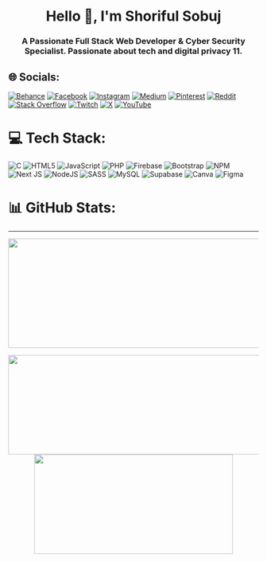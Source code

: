 <h1 align="center">Hello 👋, I'm Shoriful Sobuj</h1>
<h3 align="center">A Passionate Full Stack Web Developer & Cyber ​​Security Specialist. Passionate about tech and digital privacy 11.</h3>

## 🌐 Socials:
[![Behance](https://img.shields.io/badge/Behance-1769ff?logo=behance&logoColor=white)](https://behance.net/mdshorislams) [![Facebook](https://img.shields.io/badge/Facebook-%231877F2.svg?logo=Facebook&logoColor=white)](https://facebook.com/shorifulsobuj.me) [![Instagram](https://img.shields.io/badge/Instagram-%23E4405F.svg?logo=Instagram&logoColor=white)](https://instagram.com/shorifulsobuj.me) [![Medium](https://img.shields.io/badge/Medium-12100E?logo=medium&logoColor=white)](https://medium.com/@shorifulsobuj) [![Pinterest](https://img.shields.io/badge/Pinterest-%23E60023.svg?logo=Pinterest&logoColor=white)](https://pinterest.com/shorifulsobuj) [![Reddit](https://img.shields.io/badge/Reddit-%23FF4500.svg?logo=Reddit&logoColor=white)](https://reddit.com/user/ShoriuflSobuj) [![Stack Overflow](https://img.shields.io/badge/-Stackoverflow-FE7A16?logo=stack-overflow&logoColor=white)](https://stackoverflow.com/users/21966482) [![Twitch](https://img.shields.io/badge/Twitch-%239146FF.svg?logo=Twitch&logoColor=white)](https://twitch.tv/shorifulsobuj) [![X](https://img.shields.io/badge/X-black.svg?logo=X&logoColor=white)](https://x.com/shorifulsobuj_) [![YouTube](https://img.shields.io/badge/YouTube-%23FF0000.svg?logo=YouTube&logoColor=white)](https://youtube.com/@shorifulsobuj) 

# 💻 Tech Stack:
![C](https://img.shields.io/badge/c-%2300599C.svg?style=for-the-badge&logo=c&logoColor=white) ![HTML5](https://img.shields.io/badge/html5-%23E34F26.svg?style=for-the-badge&logo=html5&logoColor=white) ![JavaScript](https://img.shields.io/badge/javascript-%23323330.svg?style=for-the-badge&logo=javascript&logoColor=%23F7DF1E) ![PHP](https://img.shields.io/badge/php-%23777BB4.svg?style=for-the-badge&logo=php&logoColor=white) ![Firebase](https://img.shields.io/badge/firebase-%23039BE5.svg?style=for-the-badge&logo=firebase) ![Bootstrap](https://img.shields.io/badge/bootstrap-%238511FA.svg?style=for-the-badge&logo=bootstrap&logoColor=white) ![NPM](https://img.shields.io/badge/NPM-%23CB3837.svg?style=for-the-badge&logo=npm&logoColor=white) ![Next JS](https://img.shields.io/badge/Next-black?style=for-the-badge&logo=next.js&logoColor=white) ![NodeJS](https://img.shields.io/badge/node.js-6DA55F?style=for-the-badge&logo=node.js&logoColor=white) ![SASS](https://img.shields.io/badge/SASS-hotpink.svg?style=for-the-badge&logo=SASS&logoColor=white) ![MySQL](https://img.shields.io/badge/mysql-%2300000f.svg?style=for-the-badge&logo=mysql&logoColor=white) ![Supabase](https://img.shields.io/badge/Supabase-3ECF8E?style=for-the-badge&logo=supabase&logoColor=white) ![Canva](https://img.shields.io/badge/Canva-%2300C4CC.svg?style=for-the-badge&logo=Canva&logoColor=white) ![Figma](https://img.shields.io/badge/figma-%23F24E1E.svg?style=for-the-badge&logo=figma&logoColor=white)
# 📊 GitHub Stats:

---
<p align="center">
  <img width="800" height="220" src="https://streak-stats.demolab.com?user=shorifulsobuj&theme=theme=vision-friendly-white&border=true&border_radius=5&card_width=800">
</p>

<p align="center">
  <img width="600" height="200" src="https://github-readme-stats.vercel.app/api?username=shorifulsobuj&show_icons=true&theme=vision-friendly-white">
  <img width="400" height="200" src="https://github-readme-stats.vercel.app/api/top-langs/?username=shorifulsobuj&size_weight=0.15&count_weight=0.5&layout=compact&theme=vision-friendly-white">
</p>
